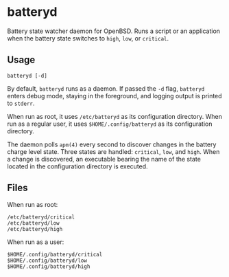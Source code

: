 # batteryd

Battery state watcher daemon for OpenBSD. Runs a script or an application when
the battery state switches to `high`, `low`, or `critical`.

## Usage
```
batteryd [-d]
```
By default, `batteryd` runs as a daemon. If passed the `-d` flag, `batteryd`
enters debug mode, staying in the foreground, and logging output is printed to
`stderr`.

When run as root, it uses `/etc/batteryd` as its configuration directory. When
run as a regular user, it uses `$HOME/.config/batteryd` as its configuration
directory.

The daemon polls `apm(4)` every second to discover changes in the battery charge
level state. Three states are handled: `critical`, `low`, and `high`. When a
change is discovered, an executable bearing the name of the state located in the
configuration directory is executed.

## Files

When run as root:
```
/etc/batteryd/critical
/etc/batteryd/low
/etc/batteryd/high
```
When run as a user:
```
$HOME/.config/batteryd/critical
$HOME/.config/batteryd/low
$HOME/.config/batteryd/high
```
